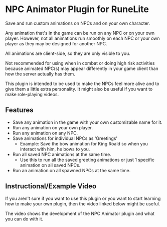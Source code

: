 # NPC Animator Plugin for RuneLite
Save and run custom animations on NPCs and on your own character.

Any animation that's in the game can be run on any NPC or on your own player.
However, not all animations run smoothly on each NPC or your own player as they may be designed for another NPC.

All animations are client-side, so they are only visible to you.

Not recommended for using when in combat or doing high risk activities because animated NPC(s) may appear differently in your game client than how the server actually has them.

This plugin is intended to be used to make the NPCs feel more alive and to give them a little extra personality.
It might also be useful if you want to make role-playing videos.

## Features
- Save any animation in the game with your own customizable name for it.
- Run any animation on your own player.
- Run any animation on any NPC.
- Save animations for individual NPCs as 'Greetings'
  - Example: Save the bow animation for King Roald so when you interact with him, he bows to you.
- Run all saved NPC animations at the same time.
  - Use this to run all the saved greeting animations or just 1 specific animation on all saved NPCs.
- Run an animation on all spawned NPCs at the same time.

## Instructional/Example Video
If you aren't sure if you want to use this plugin or you want to start learning how to make your own plugin, then the video linked below might be useful.

The video shows the development of the NPC Animator plugin and what you can do with it.
